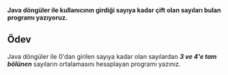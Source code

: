 **Java döngüler ile kullanıcının girdiği sayıya kadar çift olan sayıları bulan programı yazıyoruz.**

## Ödev

Java döngüler ile 0'dan girilen sayıya kadar olan sayılardan ***3 ve 4'e tam bölünen*** sayıların ortalamasını hesaplayan programı yazınız.

